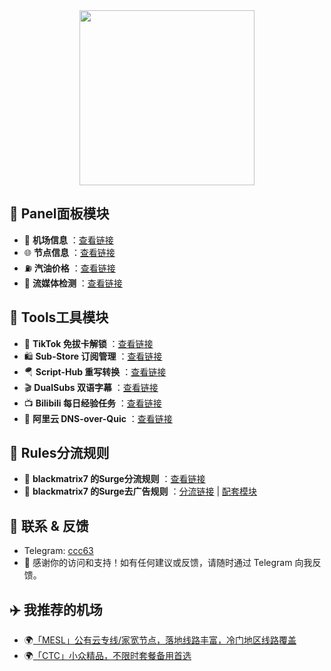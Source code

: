 <div align="center">
 <img src="https://raw.githubusercontent.com/cc63/Surge/main/Module.PNG" width="280">
</div>

## 📖 Panel面板模块

- 🛫 **机场信息** ：[查看链接](https://github.com/cc63/Surge/tree/main/Module/Panel/Sub-info)
- 🌐 **节点信息** ：[查看链接](https://github.com/cc63/Surge/tree/main/Module/Panel/IP-info)
- ⛽ **汽油价格** ：[查看链接](https://github.com/cc63/Surge/tree/main/Module/Panel/QiYou)
- 🎥 **流媒体检测** ：[查看链接](https://github.com/cc63/Surge/tree/main/Module/Panel/Stream)


## 🔧 Tools工具模块

- 🎵 **TikTok 免拔卡解锁** ：[查看链接](https://github.com/Semporia/TikTok-Unlock)
- 🛍️ **Sub-Store 订阅管理** ：[查看链接](https://github.com/sub-store-org/Sub-Store)
- 🪂 **Script-Hub 重写转换** ：[查看链接](https://github.com/Script-Hub-Org/Script-Hub)
- 🎬 **DualSubs 双语字幕** ：[查看链接](https://github.com/DualSubs/Universal)
- 📺 **Bilibili 每日经验任务** ：[查看链接](https://raw.githubusercontent.com/ClydeTime/BiliBili/main/modules/BiliBiliDailyBonus.sgmodule)
- 🔐 **阿里云 DNS-over-Quic** ：[查看链接](https://raw.githubusercontent.com/cc63/Surge/main/Module/Spec/DNS-Quic.sgmodule)

## 🔧 Rules分流规则

- 🎵 **blackmatrix7 的Surge分流规则** ：[查看链接](https://github.com/blackmatrix7/ios_rule_script/tree/master/rule/Surge)
- 🎵 **blackmatrix7 的Surge去广告规则** ：[分流链接](https://github.com/blackmatrix7/ios_rule_script/blob/master/rule/Surge/Advertising/Advertising_All_No_Resolve.list) | [配套模块](https://github.com/blackmatrix7/ios_rule_script/raw/master/rule/Surge/Advertising/Advertising_MITM.sgmodule)

## 💼 联系 & 反馈
-  Telegram: [ccc63](https://t.me/ccc63)
- 🙌 感谢你的访问和支持！如有任何建议或反馈，请随时通过 Telegram 向我反馈。


## ✈️ 我推荐的机场

- 🌍[「MESL」公有云专线/家宽节点，落地线路丰富，冷门地区线路覆盖](https://in.mesl.cloud/#/register?code=YiKXC8T0)
- 🌍[「CTC」小众精品，不限时套餐备用首选](https://www.jinglongyu.com/#/register?code=NhhJLvBB)
